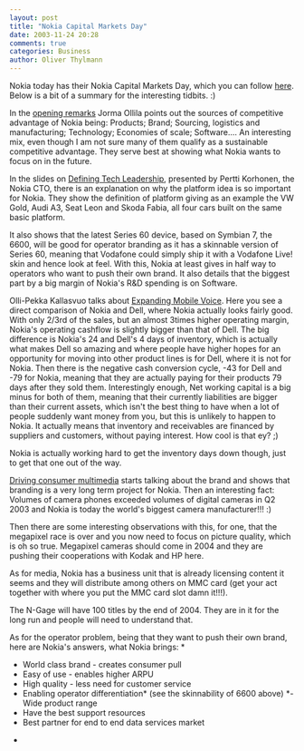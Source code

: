 ```yaml
---
layout: post
title: "Nokia Capital Markets Day"
date: 2003-11-24 20:28
comments: true
categories: Business
author: Oliver Thylmann
---
```



Nokia today has their Nokia Capital Markets Day, which you can follow [here](http://www.corporate-ir.net/ireye/ir_site.zhtml?ticker=NOK&amp;script=1010&amp;item_id=807318). Below is a bit of a summary for the interesting tidbits. :)





In the [opening remarks](http://media.corporate-ir.net/media_files/webcast/2003/nov03/Nokia/PPT/OpeningRemarks.pdf) Jorma Ollila points out the sources of competitive advantage of Nokia being: Products; Brand; Sourcing, logistics and manufacturing; Technology; Economies of scale; Software.... An interesting mix, even though I am not sure many of them qualify as a sustainable competitive advantage. They serve best at showing what Nokia wants to focus on in the future. 

In the slides on [Defining Tech Leadership](http://media.corporate-ir.net/media_files/webcast/2003/nov03/Nokia/PPT/DefiningTechLeadership.pdf), presented by Pertti Korhonen, the Nokia CTO, there is an explanation on why the platform idea is so important for Nokia. They show the definition of platform giving as an example the VW Gold, Audi A3, Seat Leon and Skoda Fabia, all four cars built on the same basic platform. 

It also shows that the latest Series 60 device, based on Symbian 7, the 6600, will be good for operator branding as it has a skinnable version of Series 60, meaning that Vodafone could simply ship it with a Vodafone Live! skin and hence look at feel. With this, Nokia at least gives in half way to operators who want to push their own brand. It also details that the biggest part by a big margin of Nokia's R&amp;D spending is on Software.

Olli-Pekka Kallasvuo talks about [Expanding Mobile Voice](http://media.corporate-ir.net/media_files/webcast/2003/nov03/Nokia/PPT/ExpandingMobileVoice.pdf). Here you see a direct comparison of Nokia and Dell, where Nokia actually looks fairly good. With only 2/3rd of the sales, but an almost 3times higher operating margin, Nokia's operating cashflow is slightly bigger than that of Dell. The big difference is Nokia's 24 and Dell's 4 days of inventory, which is actually what makes Dell so amazing and where people have higher hopes for an opportunity for moving into other product lines is for Dell, where it is not for Nokia. Then there is the negative cash conversion cycle, -43 for Dell and -79 for Nokia, meaning that they are actually paying for their products 79 days after they sold them.  Interestingly enough, Net working capital is a big minus for both of them, meaning that their currently liabilities are bigger than their current assets, which isn't the best thing to have when a lot of people suddenly want money from you, but this is unlikely to happen to Nokia. It actually means that inventory and receivables are financed by suppliers and customers, without paying interest. How cool is that ey? ;) 

Nokia is actually working hard to get the inventory days down though, just to get that one out of the way. 

[Driving consumer multimedia](http://media.corporate-ir.net/media_files/webcast/2003/nov03/Nokia/PPT/Drivingconsumermultimedia.pdf) starts talking about the brand and shows that branding is a very long term project for Nokia. Then an interesting fact: Volumes of camera phones exceeded volumes of digital cameras in Q2 2003 and Nokia is today the world's biggest camera manufacturer!!! :)

Then there are some interesting observations with this, for one, that the megapixel race is over and you now need to focus on picture quality, which is oh so true. Megapixel cameras should come in 2004 and they are pushing their cooperations with Kodak and HP here.

As for media, Nokia has a business unit that is already licensing content it seems and they will distribute among others on MMC card (get your act together with where you put the MMC card slot damn it!!!).

The N-Gage will have 100 titles by the end of 2004. They are in it for the long run and people will need to understand that. 

As for the operator problem, being that they want to push their own brand, here are Nokia's answers, what Nokia brings:
*
- World class brand - creates consumer pull
- Easy of use - enables higher ARPU
- High quality - less need for customer service
- Enabling operator differentiation* (see the skinnability of 6600 above)
*- Wide product range
- Have the best support resources
- Best partner for end to end data services market
*


